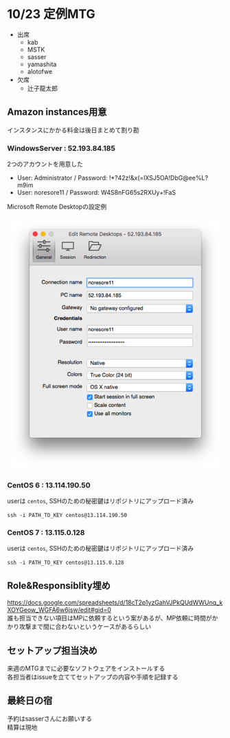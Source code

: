 # 10/23 定例MTG

* 出席
  - kab
  - MSTK
  - sasser
  - yamashita
  - alotofwe
* 欠席
  - 辻子龍太郎

## Amazon instances用意

インスタンスにかかる料金は後日まとめて割り勘

### WindowsServer : 52.193.84.185

2つのアカウントを用意した

* User: Administrator / Password: !*?42z!&x(=lXSJ5OA!DbG@ee%L?m9im
* User: noresore11 / Password: W4S8nFG65s2RXUy+!FaS<Paste>

Microsoft Remote Desktopの設定例

![image1.png](https://github.com/suzupy/noresore11/blob/master/minutes/images/1023_1.png)

### CentOS 6 : 13.114.190.50

userは `centos`, SSHのための秘密鍵はリポジトリにアップロード済み

`ssh -i PATH_TO_KEY centos@13.114.190.50`

### CentOS 7 : 13.115.0.128

userは `centos`, SSHのための秘密鍵はリポジトリにアップロード済み

`ssh -i PATH_TO_KEY centos@13.115.0.128`

## Role&Responsiblity埋め

https://docs.google.com/spreadsheets/d/18cT2p1yzGahVJPkQUdWWUnq_kXOYGeow_WGFA6w6jsw/edit#gid=0  
誰も担当できない項目はMPに依頼するという案があるが、MP依頼に時間がかかり攻撃まで間に合わないというケースがあるらしい

## セットアップ担当決め

来週のMTGまでに必要なソフトウェアをインストールする  
各担当者はissueを立ててセットアップの内容や手順を記録する

## 最終日の宿

予約はsasserさんにお願いする  
精算は現地

